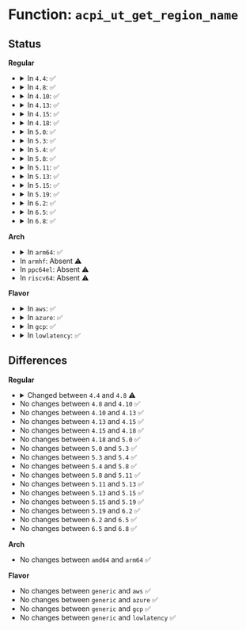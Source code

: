 # Function: <code>acpi_ut_get_region_name</code>

## Status
<b>Regular</b>
<ul>
<li>
<details>
<summary>In <code>4.4</code>: ✅</summary>

```c
char *acpi_ut_get_region_name(u8 space_id);
```

**Collision:** Unique Global

**Inline:** No

**Transformation:** False

**Instances:**

```
In drivers/acpi/acpica/utdecode.c (ffffffff814a709e)
Location: drivers/acpi/acpica/utdecode.c:117
Inline: False
Direct callers:
  - drivers/acpi/acpica/evregion.c:acpi_ev_address_space_dispatch
  - drivers/acpi/acpica/evregion.c:acpi_ev_address_space_dispatch
  - drivers/acpi/acpica/evregion.c:acpi_ev_address_space_dispatch
  - drivers/acpi/acpica/evregion.c:acpi_ev_address_space_dispatch
  - drivers/acpi/acpica/evregion.c:acpi_ev_detach_region
  - drivers/acpi/acpica/evregion.c:acpi_ev_detach_region
  - drivers/acpi/acpica/utaddress.c:acpi_ut_check_address_range
```
**Symbols:**

```
ffffffff814a709e-ffffffff814a70e8: acpi_ut_get_region_name (STB_GLOBAL)
```
</details>
</li>
<li>
<details>
<summary>In <code>4.8</code>: ✅</summary>

```c
const char *acpi_ut_get_region_name(u8 space_id);
```

**Collision:** Unique Global

**Inline:** No

**Transformation:** False

**Instances:**

```
In drivers/acpi/acpica/utdecode.c (ffffffff814f6421)
Location: drivers/acpi/acpica/utdecode.c:117
Inline: False
Direct callers:
  - drivers/acpi/acpica/evregion.c:acpi_ev_detach_region
  - drivers/acpi/acpica/evregion.c:acpi_ev_detach_region
  - drivers/acpi/acpica/evregion.c:acpi_ev_address_space_dispatch
  - drivers/acpi/acpica/evregion.c:acpi_ev_address_space_dispatch
  - drivers/acpi/acpica/evregion.c:acpi_ev_address_space_dispatch
  - drivers/acpi/acpica/evregion.c:acpi_ev_address_space_dispatch
  - drivers/acpi/acpica/utaddress.c:acpi_ut_check_address_range
```
**Symbols:**

```
ffffffff814f6421-ffffffff814f646b: acpi_ut_get_region_name (STB_GLOBAL)
```
</details>
</li>
<li>
<details>
<summary>In <code>4.10</code>: ✅</summary>

```c
const char *acpi_ut_get_region_name(u8 space_id);
```

**Collision:** Unique Global

**Inline:** No

**Transformation:** False

**Instances:**

```
In drivers/acpi/acpica/utdecode.c (ffffffff81518fe4)
Location: drivers/acpi/acpica/utdecode.c:118
Inline: False
Direct callers:
  - drivers/acpi/acpica/evregion.c:acpi_ev_detach_region
  - drivers/acpi/acpica/evregion.c:acpi_ev_detach_region
  - drivers/acpi/acpica/evregion.c:acpi_ev_address_space_dispatch
  - drivers/acpi/acpica/evregion.c:acpi_ev_address_space_dispatch
  - drivers/acpi/acpica/evregion.c:acpi_ev_address_space_dispatch
  - drivers/acpi/acpica/evregion.c:acpi_ev_address_space_dispatch
  - drivers/acpi/acpica/utaddress.c:acpi_ut_check_address_range
```
**Symbols:**

```
ffffffff81518fe4-ffffffff8151902e: acpi_ut_get_region_name (STB_GLOBAL)
```
</details>
</li>
<li>
<details>
<summary>In <code>4.13</code>: ✅</summary>

```c
const char *acpi_ut_get_region_name(u8 space_id);
```

**Collision:** Unique Global

**Inline:** No

**Transformation:** False

**Instances:**

```
In drivers/acpi/acpica/utdecode.c (ffffffff815297fa)
Location: drivers/acpi/acpica/utdecode.c:118
Inline: False
Direct callers:
  - drivers/acpi/acpica/evregion.c:acpi_ev_detach_region
  - drivers/acpi/acpica/evregion.c:acpi_ev_detach_region
  - drivers/acpi/acpica/evregion.c:acpi_ev_address_space_dispatch
  - drivers/acpi/acpica/evregion.c:acpi_ev_address_space_dispatch
  - drivers/acpi/acpica/evregion.c:acpi_ev_address_space_dispatch
  - drivers/acpi/acpica/evregion.c:acpi_ev_address_space_dispatch
  - drivers/acpi/acpica/utaddress.c:acpi_ut_check_address_range
```
**Symbols:**

```
ffffffff815297fa-ffffffff81529844: acpi_ut_get_region_name (STB_GLOBAL)
```
</details>
</li>
<li>
<details>
<summary>In <code>4.15</code>: ✅</summary>

```c
const char *acpi_ut_get_region_name(u8 space_id);
```

**Collision:** Unique Global

**Inline:** No

**Transformation:** False

**Instances:**

```
In drivers/acpi/acpica/utdecode.c (ffffffff815821e5)
Location: drivers/acpi/acpica/utdecode.c:118
Inline: False
Direct callers:
  - drivers/acpi/acpica/evhandler.c:acpi_ev_install_space_handler
  - drivers/acpi/acpica/evregion.c:acpi_ev_execute_reg_methods
  - drivers/acpi/acpica/evregion.c:acpi_ev_execute_reg_methods
  - drivers/acpi/acpica/evregion.c:acpi_ev_attach_region
  - drivers/acpi/acpica/evregion.c:acpi_ev_detach_region
  - drivers/acpi/acpica/evregion.c:acpi_ev_detach_region
  - drivers/acpi/acpica/evregion.c:acpi_ev_address_space_dispatch
  - drivers/acpi/acpica/evregion.c:acpi_ev_address_space_dispatch
  - drivers/acpi/acpica/evregion.c:acpi_ev_address_space_dispatch
  - drivers/acpi/acpica/evregion.c:acpi_ev_address_space_dispatch
  - drivers/acpi/acpica/evregion.c:acpi_ev_address_space_dispatch
  - drivers/acpi/acpica/evrgnini.c:acpi_ev_initialize_region
  - drivers/acpi/acpica/excreate.c:acpi_ex_create_region
  - drivers/acpi/acpica/exfldio.c:acpi_ex_access_region
  - drivers/acpi/acpica/exfldio.c:acpi_ex_access_region
  - drivers/acpi/acpica/exfldio.c:acpi_ex_access_region
  - drivers/acpi/acpica/hwregs.c:acpi_hw_write
  - drivers/acpi/acpica/hwregs.c:acpi_hw_read
  - drivers/acpi/acpica/utaddress.c:acpi_ut_check_address_range
  - drivers/acpi/acpica/dbdisply.c:acpi_db_display_non_root_handlers
  - drivers/acpi/acpica/dbdisply.c:acpi_db_display_handlers
```
**Symbols:**

```
ffffffff815821e5-ffffffff8158222f: acpi_ut_get_region_name (STB_GLOBAL)
```
</details>
</li>
<li>
<details>
<summary>In <code>4.18</code>: ✅</summary>

```c
const char *acpi_ut_get_region_name(u8 space_id);
```

**Collision:** Unique Global

**Inline:** No

**Transformation:** False

**Instances:**

```
In drivers/acpi/acpica/utdecode.c (ffffffff815b939a)
Location: drivers/acpi/acpica/utdecode.c:84
Inline: False
Direct callers:
  - drivers/acpi/acpica/evhandler.c:acpi_ev_install_space_handler
  - drivers/acpi/acpica/evregion.c:acpi_ev_execute_reg_methods
  - drivers/acpi/acpica/evregion.c:acpi_ev_execute_reg_methods
  - drivers/acpi/acpica/evregion.c:acpi_ev_attach_region
  - drivers/acpi/acpica/evregion.c:acpi_ev_detach_region
  - drivers/acpi/acpica/evregion.c:acpi_ev_detach_region
  - drivers/acpi/acpica/evregion.c:acpi_ev_address_space_dispatch
  - drivers/acpi/acpica/evregion.c:acpi_ev_address_space_dispatch
  - drivers/acpi/acpica/evregion.c:acpi_ev_address_space_dispatch
  - drivers/acpi/acpica/evregion.c:acpi_ev_address_space_dispatch
  - drivers/acpi/acpica/evregion.c:acpi_ev_address_space_dispatch
  - drivers/acpi/acpica/evrgnini.c:acpi_ev_initialize_region
  - drivers/acpi/acpica/excreate.c:acpi_ex_create_region
  - drivers/acpi/acpica/exfldio.c:acpi_ex_access_region
  - drivers/acpi/acpica/exfldio.c:acpi_ex_access_region
  - drivers/acpi/acpica/exfldio.c:acpi_ex_access_region
  - drivers/acpi/acpica/hwregs.c:acpi_hw_write
  - drivers/acpi/acpica/hwregs.c:acpi_hw_read
  - drivers/acpi/acpica/utaddress.c:acpi_ut_check_address_range
  - drivers/acpi/acpica/dbdisply.c:acpi_db_display_non_root_handlers
  - drivers/acpi/acpica/dbdisply.c:acpi_db_display_handlers
```
**Symbols:**

```
ffffffff815b939a-ffffffff815b93e4: acpi_ut_get_region_name (STB_GLOBAL)
```
</details>
</li>
<li>
<details>
<summary>In <code>5.0</code>: ✅</summary>

```c
const char *acpi_ut_get_region_name(u8 space_id);
```

**Collision:** Unique Global

**Inline:** No

**Transformation:** False

**Instances:**

```
In drivers/acpi/acpica/utdecode.c (ffffffff815d276b)
Location: drivers/acpi/acpica/utdecode.c:84
Inline: False
Direct callers:
  - drivers/acpi/acpica/evhandler.c:acpi_ev_install_space_handler
  - drivers/acpi/acpica/evregion.c:acpi_ev_execute_reg_methods
  - drivers/acpi/acpica/evregion.c:acpi_ev_execute_reg_methods
  - drivers/acpi/acpica/evregion.c:acpi_ev_attach_region
  - drivers/acpi/acpica/evregion.c:acpi_ev_detach_region
  - drivers/acpi/acpica/evregion.c:acpi_ev_detach_region
  - drivers/acpi/acpica/evregion.c:acpi_ev_address_space_dispatch
  - drivers/acpi/acpica/evregion.c:acpi_ev_address_space_dispatch
  - drivers/acpi/acpica/evregion.c:acpi_ev_address_space_dispatch
  - drivers/acpi/acpica/evregion.c:acpi_ev_address_space_dispatch
  - drivers/acpi/acpica/evregion.c:acpi_ev_address_space_dispatch
  - drivers/acpi/acpica/evrgnini.c:acpi_ev_initialize_region
  - drivers/acpi/acpica/excreate.c:acpi_ex_create_region
  - drivers/acpi/acpica/exfldio.c:acpi_ex_access_region
  - drivers/acpi/acpica/exfldio.c:acpi_ex_access_region
  - drivers/acpi/acpica/exfldio.c:acpi_ex_access_region
  - drivers/acpi/acpica/hwregs.c:acpi_hw_write
  - drivers/acpi/acpica/hwregs.c:acpi_hw_read
  - drivers/acpi/acpica/utaddress.c:acpi_ut_check_address_range
  - drivers/acpi/acpica/dbdisply.c:acpi_db_display_non_root_handlers
  - drivers/acpi/acpica/dbdisply.c:acpi_db_display_handlers
```
**Symbols:**

```
ffffffff815d276b-ffffffff815d27b5: acpi_ut_get_region_name (STB_GLOBAL)
```
</details>
</li>
<li>
<details>
<summary>In <code>5.3</code>: ✅</summary>

```c
const char *acpi_ut_get_region_name(u8 space_id);
```

**Collision:** Unique Global

**Inline:** No

**Transformation:** False

**Instances:**

```
In drivers/acpi/acpica/utdecode.c (ffffffff81604069)
Location: drivers/acpi/acpica/utdecode.c:84
Inline: False
Direct callers:
  - drivers/acpi/acpica/evhandler.c:acpi_ev_install_space_handler
  - drivers/acpi/acpica/evregion.c:acpi_ev_execute_reg_methods
  - drivers/acpi/acpica/evregion.c:acpi_ev_execute_reg_methods
  - drivers/acpi/acpica/evregion.c:acpi_ev_attach_region
  - drivers/acpi/acpica/evregion.c:acpi_ev_detach_region
  - drivers/acpi/acpica/evregion.c:acpi_ev_detach_region
  - drivers/acpi/acpica/evregion.c:acpi_ev_address_space_dispatch
  - drivers/acpi/acpica/evregion.c:acpi_ev_address_space_dispatch
  - drivers/acpi/acpica/evregion.c:acpi_ev_address_space_dispatch
  - drivers/acpi/acpica/evregion.c:acpi_ev_address_space_dispatch
  - drivers/acpi/acpica/evregion.c:acpi_ev_address_space_dispatch
  - drivers/acpi/acpica/evrgnini.c:acpi_ev_initialize_region
  - drivers/acpi/acpica/excreate.c:acpi_ex_create_region
  - drivers/acpi/acpica/exfldio.c:acpi_ex_access_region
  - drivers/acpi/acpica/exfldio.c:acpi_ex_access_region
  - drivers/acpi/acpica/exfldio.c:acpi_ex_access_region
  - drivers/acpi/acpica/hwregs.c:acpi_hw_write
  - drivers/acpi/acpica/hwregs.c:acpi_hw_read
  - drivers/acpi/acpica/utaddress.c:acpi_ut_check_address_range
  - drivers/acpi/acpica/dbdisply.c:acpi_db_display_non_root_handlers
  - drivers/acpi/acpica/dbdisply.c:acpi_db_display_handlers
```
**Symbols:**

```
ffffffff81604069-ffffffff816040b3: acpi_ut_get_region_name (STB_GLOBAL)
```
</details>
</li>
<li>
<details>
<summary>In <code>5.4</code>: ✅</summary>

```c
const char *acpi_ut_get_region_name(u8 space_id);
```

**Collision:** Unique Global

**Inline:** No

**Transformation:** False

**Instances:**

```
In drivers/acpi/acpica/utdecode.c (ffffffff81625513)
Location: drivers/acpi/acpica/utdecode.c:84
Inline: False
Direct callers:
  - drivers/acpi/acpica/evhandler.c:acpi_ev_install_space_handler
  - drivers/acpi/acpica/evregion.c:acpi_ev_execute_reg_methods
  - drivers/acpi/acpica/evregion.c:acpi_ev_execute_reg_methods
  - drivers/acpi/acpica/evregion.c:acpi_ev_attach_region
  - drivers/acpi/acpica/evregion.c:acpi_ev_detach_region
  - drivers/acpi/acpica/evregion.c:acpi_ev_detach_region
  - drivers/acpi/acpica/evregion.c:acpi_ev_address_space_dispatch
  - drivers/acpi/acpica/evregion.c:acpi_ev_address_space_dispatch
  - drivers/acpi/acpica/evregion.c:acpi_ev_address_space_dispatch
  - drivers/acpi/acpica/evregion.c:acpi_ev_address_space_dispatch
  - drivers/acpi/acpica/evregion.c:acpi_ev_address_space_dispatch
  - drivers/acpi/acpica/evrgnini.c:acpi_ev_initialize_region
  - drivers/acpi/acpica/excreate.c:acpi_ex_create_region
  - drivers/acpi/acpica/exfldio.c:acpi_ex_access_region
  - drivers/acpi/acpica/exfldio.c:acpi_ex_access_region
  - drivers/acpi/acpica/exfldio.c:acpi_ex_access_region
  - drivers/acpi/acpica/hwregs.c:acpi_hw_write
  - drivers/acpi/acpica/hwregs.c:acpi_hw_read
  - drivers/acpi/acpica/utaddress.c:acpi_ut_check_address_range
  - drivers/acpi/acpica/dbdisply.c:acpi_db_display_non_root_handlers
  - drivers/acpi/acpica/dbdisply.c:acpi_db_display_handlers
```
**Symbols:**

```
ffffffff81625513-ffffffff8162555d: acpi_ut_get_region_name (STB_GLOBAL)
```
</details>
</li>
<li>
<details>
<summary>In <code>5.8</code>: ✅</summary>

```c
const char *acpi_ut_get_region_name(u8 space_id);
```

**Collision:** Unique Global

**Inline:** No

**Transformation:** False

**Instances:**

```
In drivers/acpi/acpica/utdecode.c (ffffffff816d1cb9)
Location: drivers/acpi/acpica/utdecode.c:85
Inline: False
Direct callers:
  - drivers/acpi/acpica/evhandler.c:acpi_ev_install_space_handler
  - drivers/acpi/acpica/evregion.c:acpi_ev_execute_reg_methods
  - drivers/acpi/acpica/evregion.c:acpi_ev_execute_reg_methods
  - drivers/acpi/acpica/evregion.c:acpi_ev_attach_region
  - drivers/acpi/acpica/evregion.c:acpi_ev_detach_region
  - drivers/acpi/acpica/evregion.c:acpi_ev_detach_region
  - drivers/acpi/acpica/evregion.c:acpi_ev_address_space_dispatch
  - drivers/acpi/acpica/evregion.c:acpi_ev_address_space_dispatch
  - drivers/acpi/acpica/evregion.c:acpi_ev_address_space_dispatch
  - drivers/acpi/acpica/evregion.c:acpi_ev_address_space_dispatch
  - drivers/acpi/acpica/evregion.c:acpi_ev_address_space_dispatch
  - drivers/acpi/acpica/evrgnini.c:acpi_ev_initialize_region
  - drivers/acpi/acpica/evxfregn.c:acpi_remove_address_space_handler
  - drivers/acpi/acpica/evxfregn.c:acpi_remove_address_space_handler
  - drivers/acpi/acpica/excreate.c:acpi_ex_create_region
  - drivers/acpi/acpica/exfldio.c:acpi_ex_access_region
  - drivers/acpi/acpica/exfldio.c:acpi_ex_access_region
  - drivers/acpi/acpica/exfldio.c:acpi_ex_access_region
  - drivers/acpi/acpica/hwregs.c:acpi_hw_write
  - drivers/acpi/acpica/hwregs.c:acpi_hw_read
  - drivers/acpi/acpica/nsdump.c:acpi_ns_dump_one_object
  - drivers/acpi/acpica/utaddress.c:acpi_ut_check_address_range
  - drivers/acpi/acpica/dbdisply.c:acpi_db_display_non_root_handlers
  - drivers/acpi/acpica/dbdisply.c:acpi_db_display_handlers
```
**Symbols:**

```
ffffffff816d1cb9-ffffffff816d1d03: acpi_ut_get_region_name (STB_GLOBAL)
```
</details>
</li>
<li>
<details>
<summary>In <code>5.11</code>: ✅</summary>

```c
const char *acpi_ut_get_region_name(u8 space_id);
```

**Collision:** Unique Global

**Inline:** No

**Transformation:** False

**Instances:**

```
In drivers/acpi/acpica/utdecode.c (ffffffff816efc97)
Location: drivers/acpi/acpica/utdecode.c:85
Inline: False
Direct callers:
  - drivers/acpi/acpica/evhandler.c:acpi_ev_install_space_handler
  - drivers/acpi/acpica/evregion.c:acpi_ev_execute_reg_methods
  - drivers/acpi/acpica/evregion.c:acpi_ev_execute_reg_methods
  - drivers/acpi/acpica/evregion.c:acpi_ev_attach_region
  - drivers/acpi/acpica/evregion.c:acpi_ev_detach_region
  - drivers/acpi/acpica/evregion.c:acpi_ev_detach_region
  - drivers/acpi/acpica/evregion.c:acpi_ev_address_space_dispatch
  - drivers/acpi/acpica/evregion.c:acpi_ev_address_space_dispatch
  - drivers/acpi/acpica/evregion.c:acpi_ev_address_space_dispatch
  - drivers/acpi/acpica/evregion.c:acpi_ev_address_space_dispatch
  - drivers/acpi/acpica/evregion.c:acpi_ev_address_space_dispatch
  - drivers/acpi/acpica/evrgnini.c:acpi_ev_initialize_region
  - drivers/acpi/acpica/evxfregn.c:acpi_remove_address_space_handler
  - drivers/acpi/acpica/evxfregn.c:acpi_remove_address_space_handler
  - drivers/acpi/acpica/excreate.c:acpi_ex_create_region
  - drivers/acpi/acpica/exfldio.c:acpi_ex_access_region
  - drivers/acpi/acpica/exfldio.c:acpi_ex_access_region
  - drivers/acpi/acpica/exfldio.c:acpi_ex_access_region
  - drivers/acpi/acpica/hwregs.c:acpi_hw_write
  - drivers/acpi/acpica/hwregs.c:acpi_hw_read
  - drivers/acpi/acpica/nsdump.c:acpi_ns_dump_one_object
  - drivers/acpi/acpica/utaddress.c:acpi_ut_check_address_range
  - drivers/acpi/acpica/dbdisply.c:acpi_db_display_non_root_handlers
  - drivers/acpi/acpica/dbdisply.c:acpi_db_display_handlers
```
**Symbols:**

```
ffffffff816efc97-ffffffff816efce1: acpi_ut_get_region_name (STB_GLOBAL)
```
</details>
</li>
<li>
<details>
<summary>In <code>5.13</code>: ✅</summary>

```c
const char *acpi_ut_get_region_name(u8 space_id);
```

**Collision:** Unique Global

**Inline:** No

**Transformation:** False

**Instances:**

```
In drivers/acpi/acpica/utdecode.c (ffffffff816d1afc)
Location: drivers/acpi/acpica/utdecode.c:85
Inline: False
Direct callers:
  - drivers/acpi/acpica/evhandler.c:acpi_ev_install_space_handler
  - drivers/acpi/acpica/evregion.c:acpi_ev_execute_reg_methods
  - drivers/acpi/acpica/evregion.c:acpi_ev_execute_reg_methods
  - drivers/acpi/acpica/evregion.c:acpi_ev_attach_region
  - drivers/acpi/acpica/evregion.c:acpi_ev_detach_region
  - drivers/acpi/acpica/evregion.c:acpi_ev_detach_region
  - drivers/acpi/acpica/evregion.c:acpi_ev_address_space_dispatch
  - drivers/acpi/acpica/evregion.c:acpi_ev_address_space_dispatch
  - drivers/acpi/acpica/evregion.c:acpi_ev_address_space_dispatch
  - drivers/acpi/acpica/evregion.c:acpi_ev_address_space_dispatch
  - drivers/acpi/acpica/evregion.c:acpi_ev_address_space_dispatch
  - drivers/acpi/acpica/evrgnini.c:acpi_ev_initialize_region
  - drivers/acpi/acpica/evxfregn.c:acpi_remove_address_space_handler
  - drivers/acpi/acpica/evxfregn.c:acpi_remove_address_space_handler
  - drivers/acpi/acpica/excreate.c:acpi_ex_create_region
  - drivers/acpi/acpica/exfldio.c:acpi_ex_access_region
  - drivers/acpi/acpica/exfldio.c:acpi_ex_access_region
  - drivers/acpi/acpica/exfldio.c:acpi_ex_access_region
  - drivers/acpi/acpica/hwregs.c:acpi_hw_write
  - drivers/acpi/acpica/hwregs.c:acpi_hw_read
  - drivers/acpi/acpica/nsdump.c:acpi_ns_dump_one_object
  - drivers/acpi/acpica/utaddress.c:acpi_ut_check_address_range
  - drivers/acpi/acpica/dbdisply.c:acpi_db_display_non_root_handlers
  - drivers/acpi/acpica/dbdisply.c:acpi_db_display_handlers
```
**Symbols:**

```
ffffffff816d1afc-ffffffff816d1b46: acpi_ut_get_region_name (STB_GLOBAL)
```
</details>
</li>
<li>
<details>
<summary>In <code>5.15</code>: ✅</summary>

```c
const char *acpi_ut_get_region_name(u8 space_id);
```

**Collision:** Unique Global

**Inline:** No

**Transformation:** False

**Instances:**

```
In drivers/acpi/acpica/utdecode.c (ffffffff81749256)
Location: drivers/acpi/acpica/utdecode.c:85
Inline: False
Direct callers:
  - drivers/acpi/acpica/evhandler.c:acpi_ev_install_space_handler
  - drivers/acpi/acpica/evregion.c:acpi_ev_execute_reg_methods
  - drivers/acpi/acpica/evregion.c:acpi_ev_execute_reg_methods
  - drivers/acpi/acpica/evregion.c:acpi_ev_attach_region
  - drivers/acpi/acpica/evregion.c:acpi_ev_detach_region
  - drivers/acpi/acpica/evregion.c:acpi_ev_detach_region
  - drivers/acpi/acpica/evregion.c:acpi_ev_address_space_dispatch
  - drivers/acpi/acpica/evregion.c:acpi_ev_address_space_dispatch
  - drivers/acpi/acpica/evregion.c:acpi_ev_address_space_dispatch
  - drivers/acpi/acpica/evregion.c:acpi_ev_address_space_dispatch
  - drivers/acpi/acpica/evregion.c:acpi_ev_address_space_dispatch
  - drivers/acpi/acpica/evrgnini.c:acpi_ev_initialize_region
  - drivers/acpi/acpica/evxfregn.c:acpi_remove_address_space_handler
  - drivers/acpi/acpica/evxfregn.c:acpi_remove_address_space_handler
  - drivers/acpi/acpica/excreate.c:acpi_ex_create_region
  - drivers/acpi/acpica/exfldio.c:acpi_ex_access_region
  - drivers/acpi/acpica/exfldio.c:acpi_ex_access_region
  - drivers/acpi/acpica/exfldio.c:acpi_ex_access_region
  - drivers/acpi/acpica/hwregs.c:acpi_hw_write
  - drivers/acpi/acpica/hwregs.c:acpi_hw_read
  - drivers/acpi/acpica/nsdump.c:acpi_ns_dump_one_object
  - drivers/acpi/acpica/utaddress.c:acpi_ut_check_address_range
  - drivers/acpi/acpica/dbdisply.c:acpi_db_display_non_root_handlers
  - drivers/acpi/acpica/dbdisply.c:acpi_db_display_handlers
```
**Symbols:**

```
ffffffff81749256-ffffffff817492b4: acpi_ut_get_region_name (STB_GLOBAL)
```
</details>
</li>
<li>
<details>
<summary>In <code>5.19</code>: ✅</summary>

```c
const char *acpi_ut_get_region_name(u8 space_id);
```

**Collision:** Unique Global

**Inline:** No

**Transformation:** False

**Instances:**

```
In drivers/acpi/acpica/utdecode.c (ffffffff8187b573)
Location: drivers/acpi/acpica/utdecode.c:85
Inline: False
Direct callers:
  - drivers/acpi/acpica/evhandler.c:acpi_ev_install_space_handler
  - drivers/acpi/acpica/evhandler.c:acpi_ev_install_handler
  - drivers/acpi/acpica/evregion.c:acpi_ev_execute_reg_methods
  - drivers/acpi/acpica/evregion.c:acpi_ev_execute_reg_methods
  - drivers/acpi/acpica/evregion.c:acpi_ev_attach_region
  - drivers/acpi/acpica/evregion.c:acpi_ev_detach_region
  - drivers/acpi/acpica/evregion.c:acpi_ev_detach_region
  - drivers/acpi/acpica/evregion.c:acpi_ev_address_space_dispatch
  - drivers/acpi/acpica/evregion.c:acpi_ev_address_space_dispatch
  - drivers/acpi/acpica/evregion.c:acpi_ev_address_space_dispatch
  - drivers/acpi/acpica/evregion.c:acpi_ev_address_space_dispatch
  - drivers/acpi/acpica/evregion.c:acpi_ev_address_space_dispatch
  - drivers/acpi/acpica/evrgnini.c:acpi_ev_initialize_region
  - drivers/acpi/acpica/evxfregn.c:acpi_remove_address_space_handler
  - drivers/acpi/acpica/evxfregn.c:acpi_remove_address_space_handler
  - drivers/acpi/acpica/excreate.c:acpi_ex_create_region
  - drivers/acpi/acpica/exfldio.c:acpi_ex_access_region
  - drivers/acpi/acpica/exfldio.c:acpi_ex_access_region
  - drivers/acpi/acpica/exfldio.c:acpi_ex_access_region
  - drivers/acpi/acpica/hwregs.c:acpi_hw_write
  - drivers/acpi/acpica/hwregs.c:acpi_hw_read
  - drivers/acpi/acpica/nsdump.c:acpi_ns_dump_one_object
  - drivers/acpi/acpica/utaddress.c:acpi_ut_check_address_range
  - drivers/acpi/acpica/dbdisply.c:acpi_db_display_non_root_handlers
  - drivers/acpi/acpica/dbdisply.c:acpi_db_display_handlers
```
**Symbols:**

```
ffffffff8187b573-ffffffff8187b5e1: acpi_ut_get_region_name (STB_GLOBAL)
```
</details>
</li>
<li>
<details>
<summary>In <code>6.2</code>: ✅</summary>

```c
const char *acpi_ut_get_region_name(u8 space_id);
```

**Collision:** Unique Global

**Inline:** No

**Transformation:** False

**Instances:**

```
In drivers/acpi/acpica/utdecode.c (ffffffff819be630)
Location: drivers/acpi/acpica/utdecode.c:85
Inline: False
Direct callers:
  - drivers/acpi/acpica/evhandler.c:acpi_ev_install_space_handler
  - drivers/acpi/acpica/evhandler.c:acpi_ev_install_handler
  - drivers/acpi/acpica/evregion.c:acpi_ev_execute_reg_methods
  - drivers/acpi/acpica/evregion.c:acpi_ev_execute_reg_methods
  - drivers/acpi/acpica/evregion.c:acpi_ev_attach_region
  - drivers/acpi/acpica/evregion.c:acpi_ev_detach_region
  - drivers/acpi/acpica/evregion.c:acpi_ev_detach_region
  - drivers/acpi/acpica/evregion.c:acpi_ev_detach_region
  - drivers/acpi/acpica/evregion.c:acpi_ev_address_space_dispatch
  - drivers/acpi/acpica/evregion.c:acpi_ev_address_space_dispatch
  - drivers/acpi/acpica/evregion.c:acpi_ev_address_space_dispatch
  - drivers/acpi/acpica/evregion.c:acpi_ev_address_space_dispatch
  - drivers/acpi/acpica/evregion.c:acpi_ev_address_space_dispatch
  - drivers/acpi/acpica/evrgnini.c:acpi_ev_initialize_region
  - drivers/acpi/acpica/evxfregn.c:acpi_remove_address_space_handler
  - drivers/acpi/acpica/evxfregn.c:acpi_remove_address_space_handler
  - drivers/acpi/acpica/excreate.c:acpi_ex_create_region
  - drivers/acpi/acpica/exfldio.c:acpi_ex_access_region
  - drivers/acpi/acpica/exfldio.c:acpi_ex_access_region
  - drivers/acpi/acpica/exfldio.c:acpi_ex_access_region
  - drivers/acpi/acpica/hwregs.c:acpi_hw_write
  - drivers/acpi/acpica/hwregs.c:acpi_hw_read
  - drivers/acpi/acpica/nsdump.c:acpi_ns_dump_one_object
  - drivers/acpi/acpica/utaddress.c:acpi_ut_check_address_range
  - drivers/acpi/acpica/dbdisply.c:acpi_db_display_non_root_handlers
  - drivers/acpi/acpica/dbdisply.c:acpi_db_display_handlers
```
**Symbols:**

```
ffffffff819be630-ffffffff819be6a3: acpi_ut_get_region_name (STB_GLOBAL)
```
</details>
</li>
<li>
<details>
<summary>In <code>6.5</code>: ✅</summary>

```c
const char *acpi_ut_get_region_name(u8 space_id);
```

**Collision:** Unique Global

**Inline:** No

**Transformation:** False

**Instances:**

```
In drivers/acpi/acpica/utdecode.c (ffffffff81a05820)
Location: drivers/acpi/acpica/utdecode.c:85
Inline: False
Direct callers:
  - drivers/acpi/acpica/evhandler.c:acpi_ev_install_space_handler
  - drivers/acpi/acpica/evhandler.c:acpi_ev_install_handler
  - drivers/acpi/acpica/evregion.c:acpi_ev_execute_reg_methods
  - drivers/acpi/acpica/evregion.c:acpi_ev_execute_reg_methods
  - drivers/acpi/acpica/evregion.c:acpi_ev_attach_region
  - drivers/acpi/acpica/evregion.c:acpi_ev_detach_region
  - drivers/acpi/acpica/evregion.c:acpi_ev_detach_region
  - drivers/acpi/acpica/evregion.c:acpi_ev_detach_region
  - drivers/acpi/acpica/evregion.c:acpi_ev_address_space_dispatch
  - drivers/acpi/acpica/evregion.c:acpi_ev_address_space_dispatch
  - drivers/acpi/acpica/evregion.c:acpi_ev_address_space_dispatch
  - drivers/acpi/acpica/evregion.c:acpi_ev_address_space_dispatch
  - drivers/acpi/acpica/evregion.c:acpi_ev_address_space_dispatch
  - drivers/acpi/acpica/evrgnini.c:acpi_ev_initialize_region
  - drivers/acpi/acpica/evxfregn.c:acpi_remove_address_space_handler
  - drivers/acpi/acpica/evxfregn.c:acpi_remove_address_space_handler
  - drivers/acpi/acpica/excreate.c:acpi_ex_create_region
  - drivers/acpi/acpica/exfldio.c:acpi_ex_access_region
  - drivers/acpi/acpica/exfldio.c:acpi_ex_access_region
  - drivers/acpi/acpica/exfldio.c:acpi_ex_access_region
  - drivers/acpi/acpica/hwregs.c:acpi_hw_write
  - drivers/acpi/acpica/hwregs.c:acpi_hw_read
  - drivers/acpi/acpica/nsdump.c:acpi_ns_dump_one_object
  - drivers/acpi/acpica/utaddress.c:acpi_ut_check_address_range
  - drivers/acpi/acpica/dbdisply.c:acpi_db_display_non_root_handlers
  - drivers/acpi/acpica/dbdisply.c:acpi_db_display_handlers
```
**Symbols:**

```
ffffffff81a05820-ffffffff81a05893: acpi_ut_get_region_name (STB_GLOBAL)
```
</details>
</li>
<li>
<details>
<summary>In <code>6.8</code>: ✅</summary>

```c
const char *acpi_ut_get_region_name(u8 space_id);
```

**Collision:** Unique Global

**Inline:** No

**Transformation:** False

**Instances:**

```
In drivers/acpi/acpica/utdecode.c (ffffffff81a506c0)
Location: drivers/acpi/acpica/utdecode.c:85
Inline: False
Direct callers:
  - drivers/acpi/acpica/evhandler.c:acpi_ev_install_space_handler
  - drivers/acpi/acpica/evhandler.c:acpi_ev_install_handler
  - drivers/acpi/acpica/evregion.c:acpi_ev_execute_reg_methods
  - drivers/acpi/acpica/evregion.c:acpi_ev_execute_reg_methods
  - drivers/acpi/acpica/evregion.c:acpi_ev_attach_region
  - drivers/acpi/acpica/evregion.c:acpi_ev_detach_region
  - drivers/acpi/acpica/evregion.c:acpi_ev_detach_region
  - drivers/acpi/acpica/evregion.c:acpi_ev_detach_region
  - drivers/acpi/acpica/evregion.c:acpi_ev_address_space_dispatch
  - drivers/acpi/acpica/evregion.c:acpi_ev_address_space_dispatch
  - drivers/acpi/acpica/evregion.c:acpi_ev_address_space_dispatch
  - drivers/acpi/acpica/evregion.c:acpi_ev_address_space_dispatch
  - drivers/acpi/acpica/evregion.c:acpi_ev_address_space_dispatch
  - drivers/acpi/acpica/evrgnini.c:acpi_ev_initialize_region
  - drivers/acpi/acpica/evxfregn.c:acpi_remove_address_space_handler
  - drivers/acpi/acpica/evxfregn.c:acpi_remove_address_space_handler
  - drivers/acpi/acpica/excreate.c:acpi_ex_create_region
  - drivers/acpi/acpica/exfldio.c:acpi_ex_access_region
  - drivers/acpi/acpica/exfldio.c:acpi_ex_access_region
  - drivers/acpi/acpica/exfldio.c:acpi_ex_access_region
  - drivers/acpi/acpica/hwregs.c:acpi_hw_write
  - drivers/acpi/acpica/hwregs.c:acpi_hw_read
  - drivers/acpi/acpica/nsdump.c:acpi_ns_dump_one_object
  - drivers/acpi/acpica/utaddress.c:acpi_ut_check_address_range
  - drivers/acpi/acpica/dbdisply.c:acpi_db_display_non_root_handlers
  - drivers/acpi/acpica/dbdisply.c:acpi_db_display_handlers
```
**Symbols:**

```
ffffffff81a506c0-ffffffff81a50733: acpi_ut_get_region_name (STB_GLOBAL)
```
</details>
</li>
</ul>
<b>Arch</b>
<ul>
<li>
<details>
<summary>In <code>arm64</code>: ✅</summary>

```c
const char *acpi_ut_get_region_name(u8 space_id);
```

**Collision:** Unique Global

**Inline:** No

**Transformation:** False

**Instances:**

```
In drivers/acpi/acpica/utdecode.c (ffff80001079aed4)
Location: drivers/acpi/acpica/utdecode.c:84
Inline: False
Direct callers:
  - drivers/acpi/acpica/evregion.c:acpi_ev_detach_region
  - drivers/acpi/acpica/evregion.c:acpi_ev_detach_region
  - drivers/acpi/acpica/evregion.c:acpi_ev_address_space_dispatch
  - drivers/acpi/acpica/evregion.c:acpi_ev_address_space_dispatch
  - drivers/acpi/acpica/evregion.c:acpi_ev_address_space_dispatch
  - drivers/acpi/acpica/evregion.c:acpi_ev_address_space_dispatch
  - drivers/acpi/acpica/utaddress.c:acpi_ut_check_address_range
```
**Symbols:**

```
ffff80001079aed4-ffff80001079af50: acpi_ut_get_region_name (STB_GLOBAL)
```
</details>
</li>
<li>
In <code>armhf</code>: Absent ⚠️
</li>
<li>
In <code>ppc64el</code>: Absent ⚠️
</li>
<li>
In <code>riscv64</code>: Absent ⚠️
</li>
</ul>
<b>Flavor</b>
<ul>
<li>
<details>
<summary>In <code>aws</code>: ✅</summary>

```c
const char *acpi_ut_get_region_name(u8 space_id);
```

**Collision:** Unique Global

**Inline:** No

**Transformation:** False

**Instances:**

```
In drivers/acpi/acpica/utdecode.c (ffffffff815fe471)
Location: drivers/acpi/acpica/utdecode.c:84
Inline: False
Direct callers:
  - drivers/acpi/acpica/evregion.c:acpi_ev_detach_region
  - drivers/acpi/acpica/evregion.c:acpi_ev_detach_region
  - drivers/acpi/acpica/evregion.c:acpi_ev_address_space_dispatch
  - drivers/acpi/acpica/evregion.c:acpi_ev_address_space_dispatch
  - drivers/acpi/acpica/evregion.c:acpi_ev_address_space_dispatch
  - drivers/acpi/acpica/evregion.c:acpi_ev_address_space_dispatch
  - drivers/acpi/acpica/utaddress.c:acpi_ut_check_address_range
```
**Symbols:**

```
ffffffff815fe471-ffffffff815fe4bb: acpi_ut_get_region_name (STB_GLOBAL)
```
</details>
</li>
<li>
<details>
<summary>In <code>azure</code>: ✅</summary>

```c
const char *acpi_ut_get_region_name(u8 space_id);
```

**Collision:** Unique Global

**Inline:** No

**Transformation:** False

**Instances:**

```
In drivers/acpi/acpica/utdecode.c (ffffffff815e9968)
Location: drivers/acpi/acpica/utdecode.c:84
Inline: False
Direct callers:
  - drivers/acpi/acpica/evregion.c:acpi_ev_detach_region
  - drivers/acpi/acpica/evregion.c:acpi_ev_detach_region
  - drivers/acpi/acpica/evregion.c:acpi_ev_address_space_dispatch
  - drivers/acpi/acpica/evregion.c:acpi_ev_address_space_dispatch
  - drivers/acpi/acpica/evregion.c:acpi_ev_address_space_dispatch
  - drivers/acpi/acpica/evregion.c:acpi_ev_address_space_dispatch
  - drivers/acpi/acpica/utaddress.c:acpi_ut_check_address_range
```
**Symbols:**

```
ffffffff815e9968-ffffffff815e99b2: acpi_ut_get_region_name (STB_GLOBAL)
```
</details>
</li>
<li>
<details>
<summary>In <code>gcp</code>: ✅</summary>

```c
const char *acpi_ut_get_region_name(u8 space_id);
```

**Collision:** Unique Global

**Inline:** No

**Transformation:** False

**Instances:**

```
In drivers/acpi/acpica/utdecode.c (ffffffff816197f3)
Location: drivers/acpi/acpica/utdecode.c:84
Inline: False
Direct callers:
  - drivers/acpi/acpica/evhandler.c:acpi_ev_install_space_handler
  - drivers/acpi/acpica/evregion.c:acpi_ev_execute_reg_methods
  - drivers/acpi/acpica/evregion.c:acpi_ev_execute_reg_methods
  - drivers/acpi/acpica/evregion.c:acpi_ev_attach_region
  - drivers/acpi/acpica/evregion.c:acpi_ev_detach_region
  - drivers/acpi/acpica/evregion.c:acpi_ev_detach_region
  - drivers/acpi/acpica/evregion.c:acpi_ev_address_space_dispatch
  - drivers/acpi/acpica/evregion.c:acpi_ev_address_space_dispatch
  - drivers/acpi/acpica/evregion.c:acpi_ev_address_space_dispatch
  - drivers/acpi/acpica/evregion.c:acpi_ev_address_space_dispatch
  - drivers/acpi/acpica/evregion.c:acpi_ev_address_space_dispatch
  - drivers/acpi/acpica/evrgnini.c:acpi_ev_initialize_region
  - drivers/acpi/acpica/excreate.c:acpi_ex_create_region
  - drivers/acpi/acpica/exfldio.c:acpi_ex_access_region
  - drivers/acpi/acpica/exfldio.c:acpi_ex_access_region
  - drivers/acpi/acpica/exfldio.c:acpi_ex_access_region
  - drivers/acpi/acpica/hwregs.c:acpi_hw_write
  - drivers/acpi/acpica/hwregs.c:acpi_hw_read
  - drivers/acpi/acpica/utaddress.c:acpi_ut_check_address_range
  - drivers/acpi/acpica/dbdisply.c:acpi_db_display_non_root_handlers
  - drivers/acpi/acpica/dbdisply.c:acpi_db_display_handlers
```
**Symbols:**

```
ffffffff816197f3-ffffffff8161983d: acpi_ut_get_region_name (STB_GLOBAL)
```
</details>
</li>
<li>
<details>
<summary>In <code>lowlatency</code>: ✅</summary>

```c
const char *acpi_ut_get_region_name(u8 space_id);
```

**Collision:** Unique Global

**Inline:** No

**Transformation:** False

**Instances:**

```
In drivers/acpi/acpica/utdecode.c (ffffffff816336a3)
Location: drivers/acpi/acpica/utdecode.c:84
Inline: False
Direct callers:
  - drivers/acpi/acpica/evhandler.c:acpi_ev_install_space_handler
  - drivers/acpi/acpica/evregion.c:acpi_ev_execute_reg_methods
  - drivers/acpi/acpica/evregion.c:acpi_ev_execute_reg_methods
  - drivers/acpi/acpica/evregion.c:acpi_ev_attach_region
  - drivers/acpi/acpica/evregion.c:acpi_ev_detach_region
  - drivers/acpi/acpica/evregion.c:acpi_ev_detach_region
  - drivers/acpi/acpica/evregion.c:acpi_ev_address_space_dispatch
  - drivers/acpi/acpica/evregion.c:acpi_ev_address_space_dispatch
  - drivers/acpi/acpica/evregion.c:acpi_ev_address_space_dispatch
  - drivers/acpi/acpica/evregion.c:acpi_ev_address_space_dispatch
  - drivers/acpi/acpica/evregion.c:acpi_ev_address_space_dispatch
  - drivers/acpi/acpica/evrgnini.c:acpi_ev_initialize_region
  - drivers/acpi/acpica/excreate.c:acpi_ex_create_region
  - drivers/acpi/acpica/exfldio.c:acpi_ex_access_region
  - drivers/acpi/acpica/exfldio.c:acpi_ex_access_region
  - drivers/acpi/acpica/exfldio.c:acpi_ex_access_region
  - drivers/acpi/acpica/hwregs.c:acpi_hw_write
  - drivers/acpi/acpica/hwregs.c:acpi_hw_read
  - drivers/acpi/acpica/utaddress.c:acpi_ut_check_address_range
  - drivers/acpi/acpica/dbdisply.c:acpi_db_display_non_root_handlers
  - drivers/acpi/acpica/dbdisply.c:acpi_db_display_handlers
```
**Symbols:**

```
ffffffff816336a3-ffffffff816336ed: acpi_ut_get_region_name (STB_GLOBAL)
```
</details>
</li>
</ul>

## Differences
<b>Regular</b>
<ul>
<li>
<details>
<summary>Changed between <code>4.4</code> and <code>4.8</code> ⚠️</summary>
<ul>
<li>
<b>Return type changed. </b>
<code>char *</code> ➡️ <code>const char *</code>
</li>
</ul>
</details>
</li>
<li>
No changes between <code>4.8</code> and <code>4.10</code> ✅
</li>
<li>
No changes between <code>4.10</code> and <code>4.13</code> ✅
</li>
<li>
No changes between <code>4.13</code> and <code>4.15</code> ✅
</li>
<li>
No changes between <code>4.15</code> and <code>4.18</code> ✅
</li>
<li>
No changes between <code>4.18</code> and <code>5.0</code> ✅
</li>
<li>
No changes between <code>5.0</code> and <code>5.3</code> ✅
</li>
<li>
No changes between <code>5.3</code> and <code>5.4</code> ✅
</li>
<li>
No changes between <code>5.4</code> and <code>5.8</code> ✅
</li>
<li>
No changes between <code>5.8</code> and <code>5.11</code> ✅
</li>
<li>
No changes between <code>5.11</code> and <code>5.13</code> ✅
</li>
<li>
No changes between <code>5.13</code> and <code>5.15</code> ✅
</li>
<li>
No changes between <code>5.15</code> and <code>5.19</code> ✅
</li>
<li>
No changes between <code>5.19</code> and <code>6.2</code> ✅
</li>
<li>
No changes between <code>6.2</code> and <code>6.5</code> ✅
</li>
<li>
No changes between <code>6.5</code> and <code>6.8</code> ✅
</li>
</ul>
<b>Arch</b>
<ul>
<li>
No changes between <code>amd64</code> and <code>arm64</code> ✅
</li>
</ul>
<b>Flavor</b>
<ul>
<li>
No changes between <code>generic</code> and <code>aws</code> ✅
</li>
<li>
No changes between <code>generic</code> and <code>azure</code> ✅
</li>
<li>
No changes between <code>generic</code> and <code>gcp</code> ✅
</li>
<li>
No changes between <code>generic</code> and <code>lowlatency</code> ✅
</li>
</ul>
